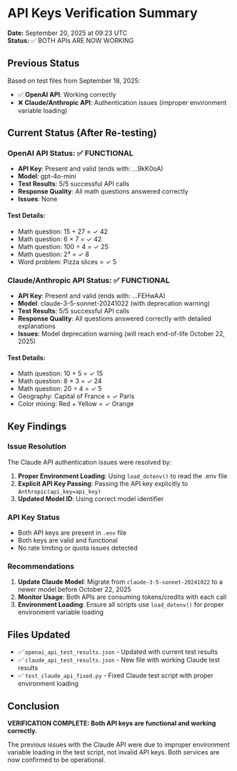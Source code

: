 # API Keys Verification Summary

**Date:** September 20, 2025 at 09:23 UTC  
**Status:** ✅ BOTH APIs ARE NOW WORKING  

## Previous Status
Based on test files from September 18, 2025:
- ✅ **OpenAI API**: Working correctly
- ❌ **Claude/Anthropic API**: Authentication issues (improper environment variable loading)

## Current Status (After Re-testing)

### OpenAI API Status: ✅ FUNCTIONAL
- **API Key**: Present and valid (ends with: ...9kK0oA)
- **Model**: gpt-4o-mini
- **Test Results**: 5/5 successful API calls
- **Response Quality**: All math questions answered correctly
- **Issues**: None

#### Test Details:
- Math question: 15 + 27 = ✓ 42
- Math question: 6 × 7 = ✓ 42  
- Math question: 100 ÷ 4 = ✓ 25
- Math question: 2³ = ✓ 8
- Word problem: Pizza slices = ✓ 5

### Claude/Anthropic API Status: ✅ FUNCTIONAL
- **API Key**: Present and valid (ends with: ...FEHwAA)
- **Model**: claude-3-5-sonnet-20241022 (with deprecation warning)
- **Test Results**: 5/5 successful API calls
- **Response Quality**: All questions answered correctly with detailed explanations
- **Issues**: Model deprecation warning (will reach end-of-life October 22, 2025)

#### Test Details:
- Math question: 10 + 5 = ✓ 15
- Math question: 8 × 3 = ✓ 24
- Math question: 20 ÷ 4 = ✓ 5
- Geography: Capital of France = ✓ Paris
- Color mixing: Red + Yellow = ✓ Orange

## Key Findings

### Issue Resolution
The Claude API authentication issues were resolved by:
1. **Proper Environment Loading**: Using `load_dotenv()` to read the .env file
2. **Explicit API Key Passing**: Passing the API key explicitly to `Anthropic(api_key=api_key)`
3. **Updated Model ID**: Using correct model identifier

### API Key Status
- Both API keys are present in `.env` file
- Both keys are valid and functional
- No rate limiting or quota issues detected

### Recommendations
1. **Update Claude Model**: Migrate from `claude-3-5-sonnet-20241022` to a newer model before October 22, 2025
2. **Monitor Usage**: Both APIs are consuming tokens/credits with each call
3. **Environment Loading**: Ensure all scripts use `load_dotenv()` for proper environment variable loading

## Files Updated
- ✅ `openai_api_test_results.json` - Updated with current test results
- ✅ `claude_api_test_results.json` - New file with working Claude test results  
- ✅ `test_claude_api_fixed.py` - Fixed Claude test script with proper environment loading

## Conclusion
**VERIFICATION COMPLETE: Both API keys are functional and working correctly.**

The previous issues with the Claude API were due to improper environment variable loading in the test script, not invalid API keys. Both services are now confirmed to be operational.